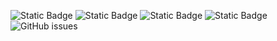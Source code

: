 ![Static Badge](https://img.shields.io/badge/blacklists-60-000000) ![Static Badge](https://img.shields.io/badge/blacklisted-3044589-cc0000) ![Static Badge](https://img.shields.io/badge/whitelisted-2242-00CC00) ![Static Badge](https://img.shields.io/badge/streaming_blacklist-28106-000000) ![GitHub issues](https://img.shields.io/github/issues/fabriziosalmi/blacklists)
